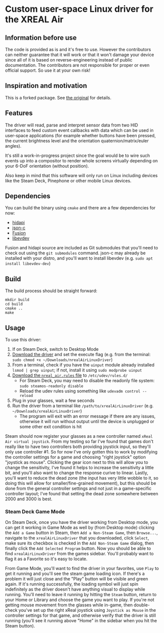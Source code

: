 # Custom user-space Linux driver for the XREAL Air

## Information before use

The code is provided as is and it's free to use. However the contributors can neither guarantee that 
it will work or that it won't damage your device since all of it is based on reverse-engineering 
instead of public documentation. The contributors are not responsible for proper or even official 
support. So use it at your own risk!

## Inspiration and motivation

This is a forked package. See [the original](https://gitlab.com/TheJackiMonster/nrealAirLinuxDriver) for details. 

## Features

The driver will read, parse and interpret sensor data from two HID interfaces to feed custom event 
callbacks with data which can be used in user-space applications (for example whether buttons have 
been pressed, the current brightness level and the orientation quaternion/matrix/euler angles).

It's still a work-in-progress project since the goal would be to wire such events up into a 
compositor to render whole screens virtually depending on your 6-DoF orientation (without position).

Also keep in mind that this software will only run on Linux including devices like the Steam Deck, 
Pinephone or other mobile Linux devices.

## Dependencies

You can build the binary using `cmake` and there are a few dependencies for now:
 - [hidapi](https://github.com/libusb/hidapi)
 - [json-c](https://github.com/json-c/json-c/)
 - [Fusion](https://github.com/xioTechnologies/Fusion)
 - [libevdev](https://gitlab.freedesktop.org/libevdev/libevdev)

Fusion and hidapi source are included as Git submodules that you'll need to check out using the `git submodules` command. json-c may already be installed with your distro, and you'll want to install libevdev (e.g. `sudo apt install libevdev-dev`)

## Build

The build process should be straight forward:

```
mkdir build
cd build
cmake ..
make
```

## Usage

To use this driver:
1. If on Steam Deck, switch to Desktop Mode
2. [Download the driver](https://github.com/wheaney/xrealAirLinuxDriver/releases/latest/download/nrealAirLinuxDriver) and set the execute flag (e.g. from the terminal: `sudo chmod +x ~/Downloads/nrealAirLinuxDriver`)
3. From a terminal, check if you have the `uinput` module already installed `lsmod | grep uinput`; if not, install it using `sudo modprobe uinput`
4. [Download the `nreal_air.rules` file](https://github.com/wheaney/xrealAirLinuxDriver/blob/main/udev/nreal_air.rules) to `/etc/udev/rules.d/`
   * For Steam Deck, you may need to disable the readonly file system: `sudo steamos-readonly disable`
   * Reload the udev rules using something like `udevadm control --reload`
5. Plug in your glasses, wait a few seconds
6. Run the driver from a terminal like `/path/to/xrealAirLinuxDriver` (e.g. `~/Downloads/xrealAirLinuxDriver`)
   * The program will exit with an error message if there are any issues, otherwise it will run without output until the device is unplugged or some other exit condition is hit
  
Steam should now register your glasses as a new controller named `xReal Air virtual joystick`. From my testing so far I've found that games don't really like to have two controllers both providing joystick input, so they'll only use controller #1. So for now I've only gotten this to work by modifying the controller settings for a game and choosing "right joystick" option "joystick as mouse". Clicking the gear icon next to this will allow you to change the sensitivity, I've found it helps to increase the sensitivity a little bit, and you'll also want to change the response curive to linear. Lastly, you'll want to reduce the dead zone (the input has very little wobble to it, so doing this will allow for smaller/fine-grained movement), but this should be done from the general controller settings and not just in a game-specific controller layout; I've found that setting the dead zone somewhere between 2000 and 3000 is best.

### Steam Deck Game Mode

On Steam Deck, once you have the driver working from Desktop mode, you can get it working in Game Mode as well by (from Desktop mode) clicking the `Add a Game` button in Steam, then `Add a Non-Steam Game`, then `Browse...`, navigate to the `xrealAirLinuxDriver` that you downloaded, click `Select`, make sure its checkbox is checked in the `Add Non-Steam Game` dialog, then finally click the `Add Selected Program` button. Now you should be able to find `xrealAirLinuxDriver` from the games sidebar. You'll probably want to flag it as a Favorite so it's easy to locate. 

From Game Mode, you'll want to find the driver in your favorites, use `Play` to get it running and you'll see the steam game loading icon. If there's a problem it will just close and the "Play" button will be visible and green again. If it's running successfully, the loading symbol will just spin indefinitely as the driver doesn't have anything visual to display while running. You'll need to leave it running by hitting the `Steam` button, return to your Home or Library and choose the game you want to play. If you're not getting mouse movement from the glasses while in-game, then double-check you've set up the right xReal joystick using `Joystick as Mouse` in the controller settings for that game, and otherwise verify that the driver is still running (you'll see it running above "Home" in the sidebar when you hit the Steam button).